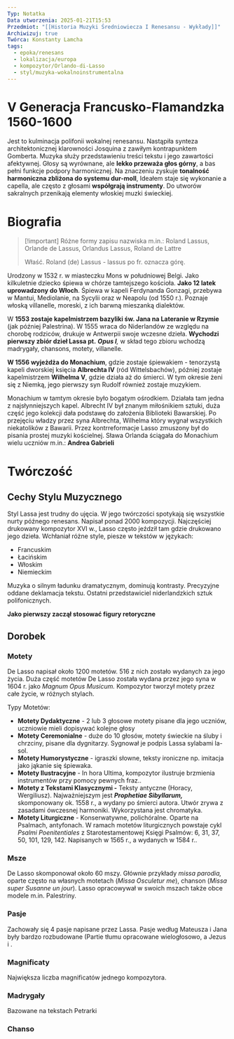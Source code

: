 ```yaml
---
Typ: Notatka
Data utworzenia: 2025-01-21T15:53
Przedmiot: "[[Historia Muzyki Średniowiecza I Renesansu - Wykłady]]"
Archiwizuj: true
Twórca: Konstanty Lamcha
tags:
  - epoka/renesans
  - lokalizacja/europa
  - kompozytor/Orlando-di-Lasso
  - styl/muzyka-wokalnoinstrumentalna
---
```

# V Generacja Francusko-Flamandzka 1560-1600

Jest to kulminacja polifonii wokalnej renesansu. Nastąpiła synteza architektonicznej klarowności Josquina z zawiłym kontrapunktem Gomberta. Muzyka służy przedstawieniu treści tekstu i jego zawartości afektywnej. Głosy są wyrównane, ale **lekko przeważa głos górny**, a bas pełni funkcje podpory harmonicznej. Na znaczeniu zyskuje **tonalność harmoniczna zbliżona do systemu dur-moll**, Ideałem staje się wykonanie a capella, ale często z głosami **współgrają instrumenty**. Do utworów sakralnych przenikają elementy włoskiej muzki świeckiej.

# Biografia

> [!important] Różne formy zapisu nazwiska m.in.: Roland Lassus, Orlande de Lassus, Orlandus Lassus, Roland de Lattre
> 
> Właść. Roland (de) Lassus - lassus po fr. oznacza górę.

Urodzony w 1532 r. w miasteczku Mons w południowej Belgi. Jako kilkuletnie dziecko śpiewa w chórze tamtejszego kościoła. **Jako 12 latek uprowadzony do Włoch**. Śpiewa w kapeli Ferdynanda Gonzagi, przebywa w Mantui, Mediolanie, na Sycylii oraz w Neapolu (od 1550 r.). Poznaje włoską villanelle, moreski, z ich barwną mieszanką dialektów.

W **1553 zostaje kapelmistrzem bazyliki św. Jana na Lateranie w Rzymie** (jak później Palestrina). W 1555 wraca do Niderlandów ze względu na chorobę rodziców, drukuje w Antwerpii swoje wczesne dzieła. **Wychodzi pierwszy zbiór dzieł Lassa pt.** _**Opus I**,_ w skład tego zbioru wchodzą madrygały, chansons, motety, villanelle.

**W 1556 wyjeżdża do Monachium**, gdzie zostaje śpiewakiem - tenorzystą kapeli dworskiej księcia **Albrechta IV** (ród Wittelsbachów), później zostaje kapelmistrzem **Wilhelma V**, gdzie działa aż do śmierci. W tym okresie żeni się z Niemką, jego pierwszy syn Rudolf również zostaje muzykiem.

Monachium w tamtym okresie było bogatym ośrodkiem. Działała tam jedna z najsłynniejszych kapel. Albrecht IV był znanym miłośnikiem sztuki, duża część jego kolekcji dała podstawę do założenia Biblioteki Bawarskiej. Po przejęciu władzy przez syna Albrechta, Wilhelma który wygnał wszystkich niekatolików z Bawarii. Przez kontrreformacje Lasso zmuszony był do pisania prostej muzyki kościelnej. Sława Orlanda ściągała do Monachium wielu uczniów m.in.: **Andrea Gabrieli**

# Twórczość

## Cechy Stylu Muzycznego

Styl Lassa jest trudny do ujęcia. W jego twórczości spotykają się wszystkie nurty późnego renesans. Napisał ponad 2000 kompozycji. Najczęściej drukowany kompozytor XVI w., Lasso często jeździł tam gdzie drukowano jego dzieła. Wchłaniał różne style, piesze w tekstów w językach:

- Francuskim
- Łacińskim
- Włoskim
- Niemieckim

Muzyka o silnym ładunku dramatycznym, dominują kontrasty. Precyzyjne oddane deklamacja tekstu. Ostatni przedstawiciel niderlandzkich sztuk polifonicznych.

**Jako pierwszy zaczął stosować figury retoryczne**

## Dorobek

### Motety

De Lasso napisał około 1200 motetów. 516 z nich zostało wydanych za jego życia. Duża część motetów De Lasso została wydana przez jego syna w 1604 r. jako _Magnum Opus Musicum._ Kompozytor tworzył motety przez całe życie, w różnych stylach.

Typy Motetów:

- **Motety Dydaktyczne** - 2 lub 3 głosowe motety pisane dla jego uczniów, uczniowie mieli dopisywać kolejne głosy
- **Motety Ceremonialne** - duże do 10 głosów, motety świeckie na śluby i chrzciny, pisane dla dygnitarzy. Sygnował je podpis Lassa sylabami la-sol.
- **Motety Humorystyczne** - igraszki słowne, teksty ironiczne np. imitacja jako jąkanie się śpiewaka.
- **Motety Ilustracyjne** - In hora Ultima, kompozytor ilustruje brzmienia instrumentów przy pomocy pewnych fraz..
- **Motety z Tekstami Klasycznymi -** Teksty antyczne (Horacy, Wergiliusz). Najważniejszym jest _**Prophetiae Sibyllarum,**_ skomponowany ok. 1558 r., a wydany po śmierci autora. Utwór zrywa z zasadami ówczesnej harmoniki. Wykorzystana jest chromatyka.
- **Motety Liturgiczne** - Konserwatywne, polichóralne. Oparte na Psalmach, antyfonach. W ramach motetów liturgicznych powstaje cykl _Psalmi Poenitentiales_ z Starotestamentowej Księgi Psalmów: 6, 31, 37, 50, 101, 129, 142. Napisanych w 1565 r., a wydanych w 1584 r..

### Msze

De Lasso skomponował około 60 mszy. Głównie przykłady _missa parodia,_ oparte często na własnych motetach (_Missa Osculetur me_), chanson (_Missa super Susanne un jour_). Lasso opracowywał w swoich mszach także obce modele m.in. Palestriny.

### Pasje

Zachowały się 4 pasje napisane przez Lassa. Pasje według Mateusza i Jana były bardzo rozbudowane (Partie tłumu opracowane wielogłosowo, a Jezus i .

### Magnificaty

Największa liczba magnificatów jednego kompozytora.

### Madrygały

Bazowane na tekstach Petrarki

### Chanso